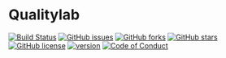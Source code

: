 # Qualitylab

[![Build Status](https://travis-ci.org/KaiWedekind/qualitylab.svg?branch=master)](build)
[![GitHub issues](https://img.shields.io/github/issues/KaiWedekind/qualitylab.svg)](https://github.com/KaiWedekind/qualitylab/issues)
[![GitHub forks](https://img.shields.io/github/forks/KaiWedekind/qualitylab.svg)](https://github.com/KaiWedekind/qualitylab/network)
[![GitHub stars](https://img.shields.io/github/stars/KaiWedekind/qualitylab.svg)](https://github.com/KaiWedekind/qualitylab/stargazers)
[![GitHub license](https://img.shields.io/badge/license-MIT-blue.svg)](https://raw.githubusercontent.com/KaiWedekind/qualitylab/master/LICENSE)
[![version](https://img.shields.io/badge/npm-5.0.3-blue.svg)](package)
[![Code of Conduct](https://img.shields.io/badge/code%20of-conduct-ff69b4.svg)]()